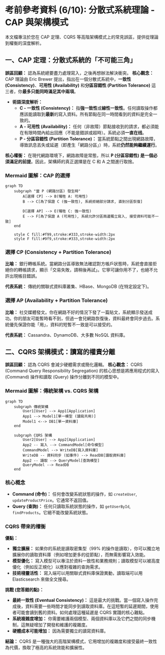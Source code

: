 # 考前參考資料 (6/10): 分散式系統理論 - CAP 與架構模式

本文檔專注於您在 CAP 定理、CQRS 等高階架構模式上的常見誤區，提供從理論到權衡的深度解析。

## 一、CAP 定理：分散式系統的「不可能三角」

**誤區回顧：** 認為系統總要盡力處理寫入，之後再想辦法解決衝突。
**核心觀念：** CAP 理論由 Eric Brewer 提出，指出在一個分散式系統中，**一致性 (Consistency)**、**可用性 (Availability)** 和**分區容錯性 (Partition Tolerance)** 這三者，你**最多只能同時滿足其中兩項**。

- **術語深度解析：**
  - **C - 一致性 (Consistency)：** 指**強一致性**或**線性一致性**。任何讀取操作都應該能讀取到**最新**的寫入資料。所有節點在同一時間看到的資料是完全一致的。
  - **A - 可用性 (Availability)：** 任何（非故障）節點接收到的請求，都必須能在有限時間內給出回應（不能是錯誤或超時）。系統必須**一直在线**。
  - **P - 分區容錯性 (Partition Tolerance)：** 當系統節點之間出現網路故障，導致訊息丟失或延遲（即產生「網路分區」）時，系統**仍然能夠繼續運行**。

**核心權衡：** 在現代網路環境下，網路故障是常態，所以 **P (分區容錯性) 是一個必須滿足的前提**。因此，架構師的真正選擇是在 C 和 A 之間進行取捨。

### Mermaid 圖解：CAP 的選擇

```mermaid
graph TD
    subgraph "當 P (網路分區) 發生時"
        A[選擇 CP] --> B(犧牲 A: 可用性)
        B --> C[為了保證 C (強一致性), 系統拒絕部分請求, 直到分區恢復]

        D[選擇 AP] --> E(犧牲 C: 強一致性)
        E --> F[為了保證 A (可用性), 系統允許分區兩邊獨立寫入, 接受資料可能不一致]
    end

    style C fill:#f99,stroke:#333,stroke-width:2px
    style F fill:#9f9,stroke:#333,stroke-width:2px
```

### 選擇 CP (Consistency + Partition Tolerance)

**比喻：** 銀行轉帳系統。當網路分區導致無法確認對方帳戶狀態時，系統會直接拒絕你的轉帳請求，顯示「交易失敗，請稍後再試」。它寧可讓你用不了，也絕不允許出現帳目錯誤。

**代表系統：** 傳統的關聯式資料庫叢集、HBase、MongoDB (在特定設定下)。

### 選擇 AP (Availability + Partition Tolerance)

**比喻：** 社交媒體發文。你在網路不好的情況下發了一篇貼文，系統顯示發送成功。你的朋友可能暫時看不到，但過一會兒網路恢復後，資料最終會同步過去。系統優先保證你能「用」，資料的短暫不一致是可以接受的。

**代表系統：** Cassandra、DynamoDB、大多數 NoSQL 資料庫。

## 二、CQRS 架構模式：讀寫的權責分離

**誤區回顧：** 認為 CQRS 會減少硬體需求或簡化邏輯。
**核心觀念：** CQRS (Command Query Responsibility Segregation) 的核心思想是將應用程式的寫入 (Command) 操作和讀取 (Query) 操作分離到不同的模型中。

### Mermaid 圖解：傳統架構 vs. CQRS 架構

```mermaid
graph TD
    subgraph 傳統架構
        User1[User] --> App1[Application]
        App1 --> Model1[單一模型 (讀寫共用)]
        Model1 <--> DB1[單一資料庫]
    end

    subgraph CQRS 架構
        User2[User] --> App2[Application]
        App2 -- 寫入 --> CommandModel[命令模型]
        CommandModel --> WriteDB[寫入資料庫]
        WriteDB -- 資料同步 (如事件) --> ReadDB[讀取資料庫]
        App2 -- 讀取 --> QueryModel[查詢模型]
        QueryModel --> ReadDB
    end
```

### 核心概念

- **Command (命令)：** 任何會改變系統狀態的操作，如 `createUser`, `updateProductPrice`。它通常不返回值。
- **Query (查詢)：** 任何只讀取系統狀態的操作，如 `getUserById`, `findProducts`。它絕不能改變系統狀態。

### CQRS 帶來的權衡

**優點：**

- **獨立擴展：** 如果你的系統是讀取密集型（99% 的操作是讀取），你可以獨立地擴展你的讀取資料庫（例如增加更多的從節點），而無需影響寫入效能。
- **模型優化：** 寫入模型可以專注於資料一致性和業務規則；讀取模型可以被高度優化（例如反正規化）以應對複雜的查詢需求。
- **技術棧靈活性：** 寫入端可以用關聯式資料庫保證異動，讀取端可以用 Elasticsearch 來做全文搜尋。

**挑戰 (您答錯的點)：**

- **最終一致性 (Eventual Consistency)：** 這是最大的挑戰。當一個寫入操作完成後，資料需要一些時間才能同步到讀取資料庫。在這短暫的延遲期間，使用者可能會讀到舊的資料。如何處理這種延遲是 CQRS 實踐的核心難點。
- **系統複雜度增加：** 你需要維護兩個模型、兩個資料庫以及它們之間的同步機制，這無疑增加了開發和維護的複雜度。
- **硬體成本可能增加：** 因為需要獨立的讀寫資料庫。

**結論：** CQRS 是一種強大的高階架構模式，它用增加的複雜度和接受最終一致性為代價，換取了極高的系統效能和擴展性。
